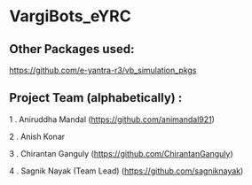 # VargiBots_eYRC

## Other Packages used:

https://github.com/e-yantra-r3/vb_simulation_pkgs

## Project Team (alphabetically) :

1 . Aniruddha Mandal (https://github.com/animandal921)

2 . Anish Konar

3 . Chirantan Ganguly (https://github.com/ChirantanGanguly)

4 . Sagnik Nayak (Team Lead) (https://github.com/sagniknayak)

